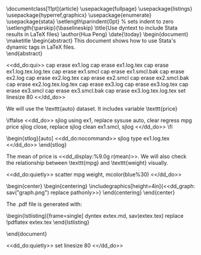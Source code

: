 \documentclass[11pt]{article}
\usepackage{fullpage}
\usepackage{listings}
\usepackage{hyperref,graphicx}
\usepackage{enumerate}
\usepackage{stata}
\setlength\parindent{0pt} % sets indent to zero
\setlength{\parskip}{\baselineskip}
\title{Use dyntext to include Stata results in LaTeX files}
\author{Hua Peng}
\date{\today}
\begin{document}
\maketitle
\begin{abstract}
This document shows how to use Stata's dynamic tags in LaTeX files.  
\end{abstract}

<<dd_do:qui>>
cap erase ex1.log
cap erase ex1.log.tex
cap erase ex1.log.tex.log.tex
cap erase ex1.smcl
cap erase ex1.smcl.bak
cap erase ex2.log
cap erase ex2.log.tex
cap erase ex2.smcl
cap erase ex2.smcl.bak
cap erase ex2.log.tex.log.tex
cap erase ex3.log
cap erase ex3.log.tex
cap erase ex3.smcl
cap erase ex3.smcl.bak
cap erase ex3.log.tex.log.tex
set linesize 80
<</dd_do>>

We will use the \texttt{auto} dataset. It includes variable \texttt{price} 

\iffalse
<<dd_do>>
sjlog using ex1, replace 
sysuse auto, clear
regress mpg price
sjlog close, replace 
sjlog clean ex1.smcl, sjlog 
<</dd_do>>
\fi

\begin{stlog}[auto]
<<dd_do:nocommand>>
sjlog type ex1.log.tex
<</dd_do>>
\end{stlog}

The mean of price is <<dd_display:%9.0g r(mean)>>. We will also check the 
relationship between \texttt{mpg} and \texttt{weight} visually. 

<<dd_do:quietly>>
scatter mpg weight, mcolor(blue%30)
<</dd_do>>

\begin{center}
\begin{centering}
\includegraphics[height=4in]{<<dd_graph: sav("graph.png") replace pathonly>>}
\end{centering}
\end{center}

The .pdf file is generated with:

\begin{lstlisting}[frame=single]
dyntex extex.md, sav(extex.tex) replace
!pdflatex extex.tex
\end{lstlisting}

\end{document}

<<dd_do:quietly>>
set linesize 80
<</dd_do>>
